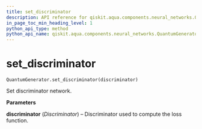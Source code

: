 ```yaml
---
title: set_discriminator
description: API reference for qiskit.aqua.components.neural_networks.QuantumGenerator.set_discriminator
in_page_toc_min_heading_level: 1
python_api_type: method
python_api_name: qiskit.aqua.components.neural_networks.QuantumGenerator.set_discriminator
---
```


# set\_discriminator

<span id="qiskit.aqua.components.neural_networks.QuantumGenerator.set_discriminator" />

`QuantumGenerator.set_discriminator(discriminator)`

Set discriminator network.

**Parameters**

**discriminator** (*Discriminator*) – Discriminator used to compute the loss function.

